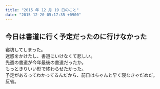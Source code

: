 ```yaml
---
title: "2015 年 12 月 19 日のこと"
date: "2015-12-20 05:17:35 +0900"
---
```


## 今日は書道に行く予定だったのに行けなかった

寝坊してしまった。  
迷惑をかけたし、書道にいけなくて悲しい。  
先週の書道が今年最後の書道だったか。  
もっときりいい形で終わらせたかった。  
予定があるってわかってるんだから、前日はちゃんと早く寝なきゃだめだ。  
反省。

